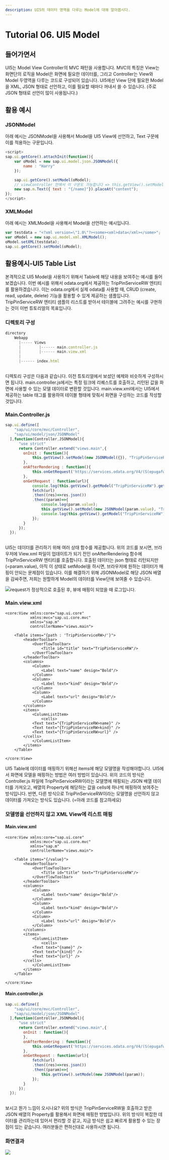 ```yaml
---
description: UI5의 데이터 영역을 다루는 Model에 대해 알아봅시다.
---
```


# Tutorial 06. UI5 Model

## 들어가면서

UI5는 Model View Controller의 MVC 패턴을 사용합니다. MVC의 특징은 View는 화면단의 로직을 Model은 화면에 필요한 데이터를, 그리고 Controller는 View와 Model 두영역을 다루는 코드로 구성되어 있습니다. UI5에선 View 단에 필요한 Model을 XML, JSON 형태로 선언하고, 이를 필요할 때마다 꺼내서 쓸 수 있습니다. \(주로 JSON 형태로 선언이 많이 사용됩니다.\)

## 활용 예시

### JSONModel

아래 예시는 JSONModel을 사용해서 Model을 UI5 View에 선언하고, Text 구문에 이를 적용하는 구문입니다.

```javascript
<script>
sap.ui.getCore().attachInit(function(){
    var oModel = new sap.ui.model.json.JSONModel({
        name : "Harry"
    });

    sap.ui.getCore().setModel(oModel);
    // viewController 안에서 이 구문도 가능합니다 => this.getView().setModel(oModel);
    new sap.m.Text({ text : "{/name}"}).placeAt("content");
});
</script>
```

### XMLModel

아래 예시는 XMLModel을 사용해서 Model을 선언하는 예시입니다.

```javascript
var testdata = "<?xml version=\"1.0\"?><some><xml>data</xml></some>";
var oModel = new sap.ui.model.xml.XMLModel();
oModel.setXML(testdata);
sap.ui.getCore().setModel(oModel);
```

## 활용예시-UI5 Table List 

본격적으로 UI5 Model을 사용하기 위해서 Table에 해당 내용을 보여주는 예시를 들어보겠습니다. 이번 예시를 위해서 odata.org에서 제공하는 TripPinServiceRW 엔티티를 활용하겠습니다. 이는 odata.org에서 실제 odata를 사용할 때, CRUD \(create, read, update, delete\) 기능을 활용할 수 있게 제공하는 샘플입니다. TripPinServiceRW 엔티티 샘플의 리스트를 받아서 테이블에 그려주는 예시를 구현하는 것이 이번 튜토리얼의 목표입니다.

### 디렉토리 구성

```javascript
directory
    Webapp
      |----- Views
      |        |------ main.controller.js
      |        |------ main.view.xml
      |
      |------ index.html
      
```

디렉토리 구성은 다음과 같습니다. 이전 튜토리얼에서 보셨던 예제와 비슷하게 구성하시면 됩니다. main.controller.js에서는 특정 링크에 리퀘스트를 호출하고, 리턴된 값을 화면에 사용할 수 있는 모델 데이터로 변환할 것입니다. main.view.xml에서는 UI5에서 제공하는 table 태그를 활용하여 테이블 형태에 맞춰서 화면을 구성하는 코드를 작성할 것입니다.

### Main.Controller.js 

```javascript
sap.ui.define([
    "sap/ui/core/mvc/Controller",
    "sap/ui/model/json/JSONModel"
  ],function(Controller,JSONModel){
      "use strict"
      return Controller.extend("views.main",{
        onInit : function(){
            this.getView().setModel(new JSONModel({}), "TripPinServiceRW");
        },
        onAfterRendering : function(){
            this.onGetRequest('https://services.odata.org/V4/(S(epugafwj5m0rg30yoxbtltlk))/TripPinServiceRW/?$format=json');
        },
        onGetRequest : function(url){
            console.log(this.getView().getModel("TripPinServiceRW").getData());
            fetch(url)
            .then((res)=>res.json())
            .then((param)=>{
                console.log(param.value);
                this.getView().setModel(new JSONModel(param.value), "TripPinServiceRW");
                console.log(this.getView().getModel("TripPinServiceRW"));
            });
        }
      });
  });
  
```

UI5는 데이터를 관리하기 위해 여러 상태 함수를 제공합니다. 위의 코드를 보시면, 브라우저에 View.xml 파일이 업데이트가 되기 전인 onAfterRendering 함수에 TripPinServiceRW 엔티티를 호출합니다. 호출된 데이터는 json 형태로 리턴되지만\(=param.value\), 아직 이 상태로 setModel을 하시면, 브라우저에 원하는 데이터가 매핑이 안되는 문제점이 있습니다. 이를 해결하기 위해 JSONModel로 해당 JSON 배열을 감싸주면, 저희는 원할하게 Model의 데이터를 View단에 보여줄 수 있습니다.

![request&#xAC00; &#xC815;&#xC0C1;&#xC801;&#xC73C;&#xB85C; &#xD638;&#xCD9C;&#xB41C; &#xD6C4;, &#xBDF0;&#xC5D0; &#xB9E4;&#xD551;&#xC774; &#xB418;&#xC5C8;&#xC744; &#xB54C; &#xB85C;&#xADF8;&#xC785;&#xB2C8;&#xB2E4;.](../../.gitbook/assets/image%20%284%29.png)

### Main.view.xml

```markup
<core:View xmlns:core="sap.ui.core"
           xmlns:mvc="sap.ui.core.mvc"
           xmlns="sap.m"
           controllerName="views.main">

    <Table items="{path : 'TripPinServiceRW>/'}">
	    <headerToolbar>
            <OverflowToolbar>
                <Title id="title" text="TripPinServiceRW"/>
            </OverflowToolbar>
        </headerToolbar>
        <columns>
            <Column>
                <Label text="name" design="Bold"/>
            </Column>
            <Column>
                <Label text="kind" design="Bold"/>
            </Column>
            <Column>
                <Label text="url" design="Bold"/>
            </Column>
        </columns>
        <items>
			<ColumnListItem>
				<cells>
            <Text text="{TripPinServiceRW>name}" />
            <Text text="{TripPinServiceRW>kind}" />
            <Text text="{TripPinServiceRW>url}" />
        </cells>
			</ColumnListItem>
    	</items>
    </Table>
    
</core:View>
```

UI5 Table에 데이터를 매핑하기 위해선 items에 해당 모델명을 작성해야합니다. UI5에서 화면에 모델을 매핑하는 방법은 여러 방법이 있습니다. 위의 코드의 방식은 Controller.js 파일에 TripPinServiceRW이라는 모델명에 매핑되는 JSON 배열 데이터를 가져오고, 배열의 Property에 해당하는 값을 cells에 하나씩 매핑하여 보여주는 방식입니다. 반면, 다른 방식으로 TripPinServiceRW이라는 모델명을 선언하지 않고 데이터를 가져오는 방식도 있습니다. \(=아래 코드를 참고하세요\)

### 모델명을 선언하지 않고 XML View에 리스트 매핑

#### Main.view.xml

```markup
<core:View xmlns:core="sap.ui.core"
           xmlns:mvc="sap.ui.core.mvc"
           xmlns="sap.m"
           controllerName="views.main">

    <Table items="{/value}">
	    <headerToolbar>
            <OverflowToolbar>
                <Title id="title" text="TripPinServiceRW"/>
            </OverflowToolbar>
        </headerToolbar>
        <columns>
            <Column>
                <Label text="name" design="Bold"/>
            </Column>
            <Column>
                <Label text="kind" design="Bold"/>
            </Column>
            <Column>
                <Label text="url" design="Bold"/>
            </Column>
        </columns>
        <items>
			<ColumnListItem>
				<cells>
            <Text text="{name}" />
            <Text text="{kind}" />
            <Text text="{url}" />
        </cells>
			</ColumnListItem>
    	</items>
    </Table>
    
</core:View>
```

#### Main.controller.js

```javascript
sap.ui.define([
    "sap/ui/core/mvc/Controller",
    "sap/ui/model/json/JSONModel"
  ],function(Controller,JSONModel){
      "use strict"
      return Controller.extend("views.main",{
        onInit : function(){
        },
        onAfterRendering : function(){
            this.onGetRequest('https://services.odata.org/V4/(S(epugafwj5m0rg30yoxbtltlk))/TripPinServiceRW/?$format=json');
        },
        onGetRequest : function(url){
            fetch(url)
            .then((res)=>res.json())
            .then((param)=>{
                this.getView().setModel(new JSONModel(param));
            });
        }
      });
  });
  
```

보시고 뭔가 느낌이 오시나요? 위의 방식은 TripPinServiceRW을 호출하고 받은 JSON 배열의 Property를 활용해서 화면에 매핑한 방법입니다. 위의 방식이 복잡한 데이터를 관리하는데 있어서 편리할 것 같고, 지금 방식은 쉽고 빠르게 활용할 수 있는 장점이 있는 같습니다. 여러분들은 편하신대로 사용하시면 됩니다.

### 화면결과

![](../../.gitbook/assets/tableview%20%281%29.PNG)

